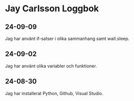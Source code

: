 Jay Carlsson Loggbok
====================
24-09-09
------------
Jag har använt if-satser i olika sammanhang samt wait.sleep.

24-09-02
------------
Jag har använt olika variabler och funktioner.

24-08-30
------------
Jag har installerat Python, Github, Visual Studio.